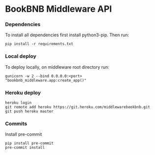 # BookBNB Middleware API


### Dependencies

To install all dependencies first install python3-pip. Then run:

```console
pip install -r requirements.txt
```

### Local deploy

To deploy locally, on middleware root directory run:

```console
gunicorn -w 2 --bind 0.0.0.0:<port> "bookbnb_middleware.app:create_app()"
```

### Heroku deploy

```console
heroku login
git remote add heroku https://git.heroku.com/middlewarebookbnb.git
git push heroku master
```

### Commits

Install pre-commit

```console
pip install pre-commit
pre-commit install
```
